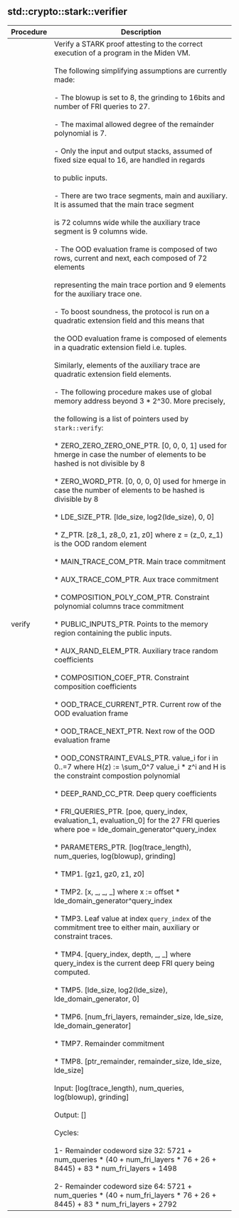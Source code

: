 
## std::crypto::stark::verifier
| Procedure | Description |
| ----------- | ------------- |
| verify | Verify a STARK proof attesting to the correct execution of a program in the Miden VM.<br /><br />The following simplifying assumptions are currently made:<br /><br />- The blowup is set to 8, the grinding to 16bits and number of FRI queries to 27.<br /><br />- The maximal allowed degree of the remainder polynomial is 7.<br /><br />- Only the input and output stacks, assumed of fixed size equal to 16, are handled in regards<br /><br />to public inputs.<br /><br />- There are two trace segments, main and auxiliary. It is assumed that the main trace segment<br /><br />is 72 columns wide while the auxiliary trace segment is 9 columns wide.<br /><br />- The OOD evaluation frame is composed of two rows, current and next, each composed of 72 elements<br /><br />representing the main trace portion and 9 elements for the auxiliary trace one.<br /><br />- To boost soundness, the protocol is run on a quadratic extension field and this means that<br /><br />the OOD evaluation frame is composed of elements in a quadratic extension field i.e. tuples.<br /><br />Similarly, elements of the auxiliary trace are quadratic extension field elements.<br /><br />- The following procedure makes use of global memory address beyond 3 * 2^30. More precisely,<br /><br />the following is a list of pointers used by `stark::verify`:<br /><br />* ZERO_ZERO_ZERO_ONE_PTR. [0, 0, 0, 1] used for hmerge in case the number of elements to be hashed is not divisible by 8<br /><br />* ZERO_WORD_PTR. [0, 0, 0, 0] used for hmerge in case the number of elements to be hashed is divisible by 8<br /><br />* LDE_SIZE_PTR. [lde_size, log2(lde_size), 0, 0]<br /><br />* Z_PTR. [z8_1, z8_0, z1, z0] where z = (z_0, z_1) is the OOD random element<br /><br />* MAIN_TRACE_COM_PTR. Main trace commitment<br /><br />* AUX_TRACE_COM_PTR. Aux trace commitment<br /><br />* COMPOSITION_POLY_COM_PTR. Constraint polynomial columns trace commitment<br /><br />* PUBLIC_INPUTS_PTR. Points to the memory region containing the public inputs.<br /><br />* AUX_RAND_ELEM_PTR.    Auxiliary trace random coefficients<br /><br />* COMPOSITION_COEF_PTR.    Constraint composition coefficients<br /><br />* OOD_TRACE_CURRENT_PTR.    Current row of the OOD evaluation frame<br /><br />* OOD_TRACE_NEXT_PTR.    Next row of the OOD evaluation frame<br /><br />* OOD_CONSTRAINT_EVALS_PTR.    value_i for i in 0..=7 where H(z) := \sum_0^7 value_i * z^i and H is the constraint compostion polynomial<br /><br />* DEEP_RAND_CC_PTR.    Deep query coefficients<br /><br />* FRI_QUERIES_PTR.    [poe, query_index, evaluation_1, evaluation_0] for the 27 FRI queries where poe = lde_domain_generator^query_index<br /><br />* PARAMETERS_PTR.   [log(trace_length), num_queries, log(blowup), grinding]<br /><br />* TMP1.   [gz1, gz0, z1, z0]<br /><br />* TMP2.   [x, _, _, _] where x := offset * lde_domain_generator^query_index<br /><br />* TMP3.   Leaf value at index `query_index` of the commitment tree to either main, auxiliary or constraint traces.<br /><br />* TMP4.   [query_index, depth, _, _] where query_index is the current deep FRI query being computed.<br /><br />* TMP5.   [lde_size, log2(lde_size), lde_domain_generator, 0]<br /><br />* TMP6.   [num_fri_layers, remainder_size, lde_size, lde_domain_generator]<br /><br />* TMP7.   Remainder commitment<br /><br />* TMP8.   [ptr_remainder, remainder_size, lde_size, lde_size]<br /><br />Input: [log(trace_length), num_queries, log(blowup), grinding]<br /><br />Output: []<br /><br />Cycles:<br /><br />1- Remainder codeword size 32: 5721 + num_queries * (40 + num_fri_layers * 76 + 26 + 8445) + 83 * num_fri_layers + 1498<br /><br />2- Remainder codeword size 64: 5721 + num_queries * (40 + num_fri_layers * 76 + 26 + 8445) + 83 * num_fri_layers + 2792 |
